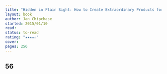 ```yaml
---
title: "Hidden in Plain Sight: How to Create Extraordinary Products for Tomorrow's Customers"
layout: book
author: Jan Chipchase
started: 2015/01/10
read: 
status: to-read
rating: "★★★★☆"
cover: 
pages: 256
---
```

56
---
